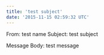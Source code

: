```yaml
---
title: 'test subject'
date: '2015-11-15 02:59:32 UTC'
---
```


From: test name 
Subject: test subject

Message Body: 
test message
